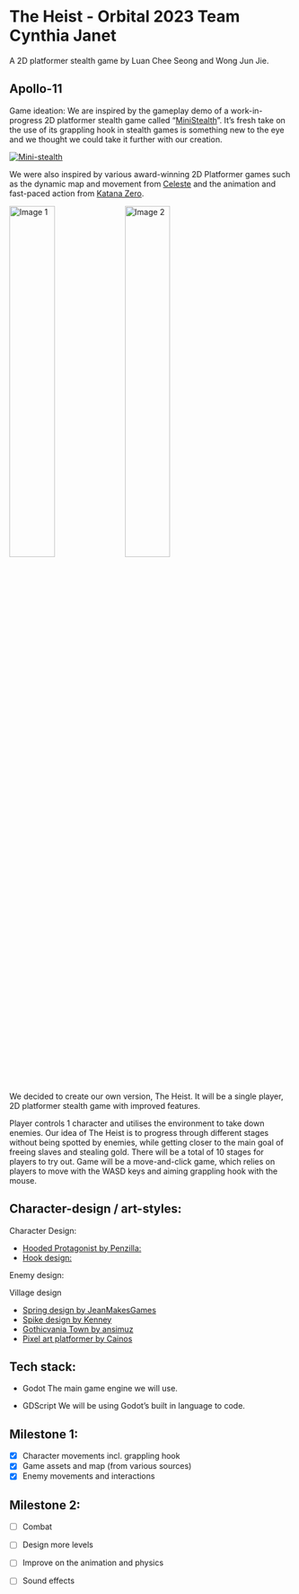 # The Heist - Orbital 2023 Team Cynthia Janet
A 2D platformer stealth game by Luan Chee Seong and Wong Jun Jie. 

## Apollo-11


Game ideation:
We are inspired by the gameplay demo of a work-in-progress 2D platformer stealth game called “[MiniStealth](https://fergonzalez.itch.io/ministealth-demo)”. It’s fresh take on the use of its grappling hook in stealth games is something new to the eye and we thought we could take it further with our creation. 

[![Mini-stealth](https://img.itch.zone/aW1hZ2UvMTY0NjcwNC85Njg3NzkzLmdpZg==/original/gK%2FWMZ.gif)](https://www.youtube.com/watch?v=JVWB5J3F048)

We were also inspired by various award-winning 2D Platformer games such as the dynamic map and movement from [Celeste](https://www.celestegame.com/) and the animation and fast-paced action from [Katana Zero](https://store.steampowered.com/app/460950/Katana_ZERO/).

<div style="display:flex padding: 100px;">
    <img src="https://fs-prod-cdn.nintendo-europe.com/media/images/06_screenshots/games_5/nintendo_switch_download_software_2/nswitchds_katanazero/NSwitchDS_KatanaZero_04.jpg" alt="Image 1" style="width:40%">
    <img src = "https://gaming-cdn.com/images/products/8003/screenshot/celeste-pc-mac-game-steam-wallpaper-3.jpg?v=1652434948)" alt="Image 2" style="width:40%">
</div>


We decided to create our own version, The Heist. It will be a single player, 2D platformer stealth game with improved features.

Player controls 1 character and utilises the environment to take down enemies. Our idea of The Heist is to progress through different stages without being spotted by enemies, while getting closer to the main goal of freeing slaves and stealing gold. There will be a total of 10 stages for players to try out. Game will be a move-and-click game, which relies on players to move with the WASD keys and aiming grappling hook with the mouse.


## Character-design / art-styles: 

Character Design: 
- [Hooded Protagonist by Penzilla:](https://penzilla.itch.io/hooded-protagonist)
- [Hook design:](https://gitlab.com/godotdemos/hook-demo)

Enemy design: 


Village design
- [Spring design by JeanMakesGames](https://opengameart.org/content/ground-tileset-player-animation-youtube-2d-metroidvania-tutorial)
- [Spike design by Kenney](https://kenney.nl/assets/pixel-platformer)
- [Gothicvania Town by ansimuz](https://ansimuz.itch.io/gothicvania-town)
- [Pixel art platformer by Cainos](https://cainos.itch.io/pixel-art-platformer-village-props?download) 

## Tech stack:

- Godot
The main game engine we will use.

- GDScript
We will be using Godot’s built in language to code.

## Milestone 1:
- [x] Character movements incl. grappling hook
- [x] Game assets and map (from various sources)
- [x] Enemy movements and interactions

 ## Milestone 2:
 - [ ] Combat
 - [ ] Design more levels
 - [ ] Improve on the animation and physics 
 - [ ] Sound effects

